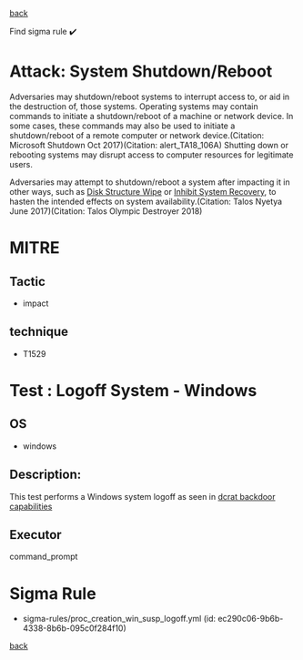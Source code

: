 
[back](../index.md)

Find sigma rule :heavy_check_mark: 

# Attack: System Shutdown/Reboot 

Adversaries may shutdown/reboot systems to interrupt access to, or aid in the destruction of, those systems. Operating systems may contain commands to initiate a shutdown/reboot of a machine or network device. In some cases, these commands may also be used to initiate a shutdown/reboot of a remote computer or network device.(Citation: Microsoft Shutdown Oct 2017)(Citation: alert_TA18_106A) Shutting down or rebooting systems may disrupt access to computer resources for legitimate users.

Adversaries may attempt to shutdown/reboot a system after impacting it in other ways, such as [Disk Structure Wipe](https://attack.mitre.org/techniques/T1561/002) or [Inhibit System Recovery](https://attack.mitre.org/techniques/T1490), to hasten the intended effects on system availability.(Citation: Talos Nyetya June 2017)(Citation: Talos Olympic Destroyer 2018)

# MITRE
## Tactic
  - impact


## technique
  - T1529


# Test : Logoff System - Windows
## OS
  - windows


## Description:
This test performs a Windows system logoff as seen in [dcrat backdoor capabilities](https://www.mandiant.com/resources/analyzing-dark-crystal-rat-backdoor)


## Executor
command_prompt

# Sigma Rule
 - sigma-rules/proc_creation_win_susp_logoff.yml (id: ec290c06-9b6b-4338-8b6b-095c0f284f10)



[back](../index.md)
